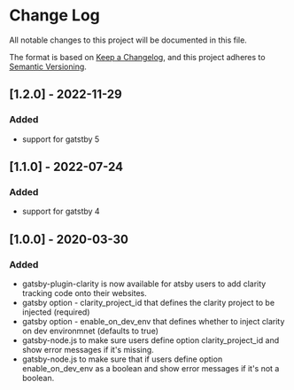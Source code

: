 # Change Log

All notable changes to this project will be documented in this file.

The format is based on [Keep a Changelog](https://keepachangelog.com/en/1.0.0/),
and this project adheres to [Semantic Versioning](https://semver.org/spec/v2.0.0.html).

## [1.2.0] - 2022-11-29

### Added

- support for gatstby 5

## [1.1.0] - 2022-07-24

### Added

- support for gatstby 4

## [1.0.0] - 2020-03-30

### Added

- gatsby-plugin-clarity is now available for atsby users to add clarity tracking code onto their websites.
- gatsby option - clarity_project_id that defines the clarity project to be injected (required)
- gatsby option - enable_on_dev_env that defines whether to inject clarity on dev environmnet (defaults to true)
- gatsby-node.js to make sure users define option clarity_project_id and show error messages if it's missing.
- gatsby-node.js to make sure that if users define option enable_on_dev_env as a boolean and show error messages if it's not a boolean.
